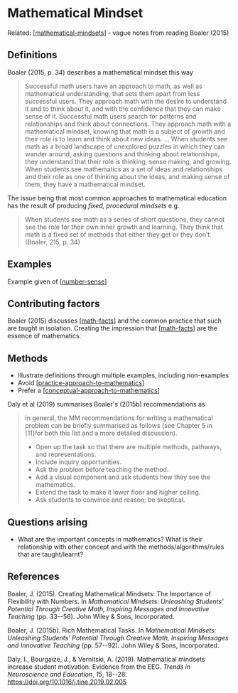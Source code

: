 # Mathematical Mindset



Related: [[mathematical-mindsets]] - vague notes from reading Boaler (2015)

## Definitions

Boaler (2015, p. 34) describes a mathematical mindset this way
> Successful math users have an approach to math, as well as mathematical understanding, that sets them apart from less successful users. They approach math with the desire to understand it and to think about it, and with the confidence that they can make sense of it. Successful math users search for patterns and relationships and think about connections. They approach math with a mathematical mindset, knowing that math is a subject of growth and their role is to learn and think about new ideas. ...
> When students see math as a broad landscape of unexplored puzzles in which they can wander around, asking questions and thinking about relationships, they understand that their role is thinking, sense making, and growing. When students see mathematics as a set of ideas and relationships and their role as one of thinking about the ideas, and making sense of them, they have a mathematical mindset.

The issue being that most common approaches to mathematical education has the result of producing _fixed, procedural mindsets_ e.g.
> When students see math as a series of short questions, they cannot see the role for their own inner growth and learning. They think that math is a fixed set of methods that either they get or they don’t.  (Boaler, 215, p. 34)

## Examples

Example given of [[number-sense]]

## Contributing factors

Boaler (2015) discusses [[math-facts]] and the common practice that such are taught in isolation. Creating the impression that [[math-facts]] are the essence of mathematics.  

## Methods

- Illustrate definitions through multiple examples, including non-examples
- Avoid [[practice-approach-to-mathematics]]
- Prefer a [[conceptual-approach-to-mathematics]]

Daly et al (2019) summarises Boaler's (2015b) recommendations as 
> In general, the MM recommendations for writing a mathematical problem can be briefly summarised as follows (see Chapter 5 in [11]for both this list and a more detailed discussion). 
> - Open up the task so that there are multiple methods, pathways, and representations. 
> - Include inquiry opportunities. 
> - Ask the problem before teaching the method. 
> - Add a visual component and ask students how they see the mathematics. 
> - Extend the task to make it lower floor and higher ceiling. 
> - Ask students to convince and reason; be skeptical.

## Questions arising

- What are the important concepts in mathematics? What is their relationship with other concept and with the methods/algorithms/rules that are taught/learnt?

## References

Boaler, J. (2015). Creating Mathematical Mindsets: The Importance of Flexibility with Numbers. In *Mathematical Mindsets: Unleashing Students' Potential Through Creative Math, Inspiring Messages and Innovative Teaching* (pp. 33--56). John Wiley & Sons, Incorporated.

Boaler, J. (2015b). Rich Mathematical Tasks. In *Mathematical Mindsets: Unleashing Students' Potential Through Creative Math, Inspiring Messages and Innovative Teaching* (pp. 57--92). John Wiley & Sons, Incorporated.

Daly, I., Bourgaize, J., & Vernitski, A. (2019). Mathematical mindsets increase student motivation: Evidence from the EEG. *Trends in Neuroscience and Education*, *15*, 18--28. <https://doi.org/10.1016/j.tine.2019.02.005>

[//begin]: # "Autogenerated link references for markdown compatibility"
[mathematical-mindsets]: mathematical-mindsets "Mathematical mindsets"
[number-sense]: number-sense "Number sense"
[math-facts]: math-facts "Math Facts"
[practice-approach-to-mathematics]: practice-approach-to-mathematics "Practice approach to mathematics"
[conceptual-approach-to-mathematics]: conceptual-approach-to-mathematics "Conceptual approach to mathematics"
[//end]: # "Autogenerated link references"
